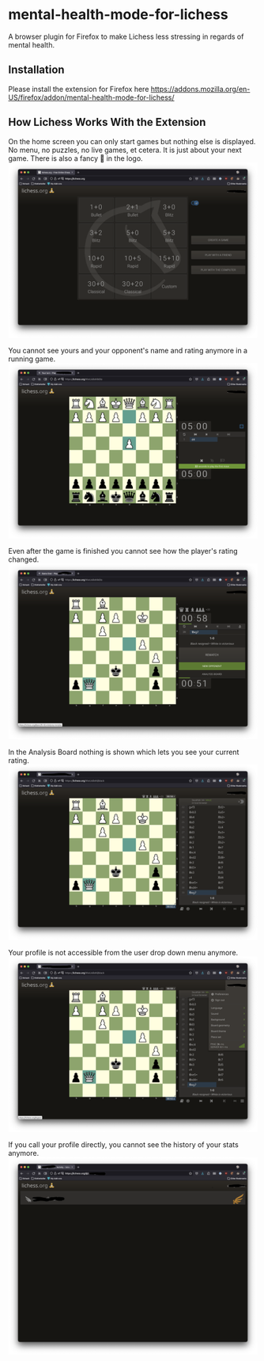 # mental-health-mode-for-lichess
A browser plugin for Firefox to make Lichess less stressing in regards of mental health.

## Installation
Please install the extension for Firefox here https://addons.mozilla.org/en-US/firefox/addon/mental-health-mode-for-lichess/

## How Lichess Works With the Extension
On the home screen you can only start games but nothing else is displayed. No menu, no puzzles, no live games, et cetera. It is just about your next game. There is also a fancy 🧘 in the logo.
![Lichess home page with applied Mental Health Mode](docs/screenshots/screenshot-01.png "Lichess home page with applied Mental Health Mode")

You cannot see yours and your opponent's name and rating anymore in a running game.
![Lichess game screen with applied Mental Health Mode](docs/screenshots/screenshot-02.png "Lichess game screen with applied Mental Health Mode")

Even after the game is finished you cannot see how the player's rating changed.
![Lichess game screen with applied Mental Health Mode](docs/screenshots/screenshot-03.png "Lichess game screen with applied Mental Health Mode")

In the Analysis Board nothing is shown which lets you see your current rating.
![Lichess analysis board with applied Mental Health Mode](docs/screenshots/screenshot-04.png "Lichess analysis board with applied Mental Health Mode")


Your profile is not accessible from the user drop down menu anymore.
![Lichess user dropdown menu with applied Mental Health Mode](docs/screenshots/screenshot-05.png "Lichess user dropdown menu with applied Mental Health Mode")

If you call your profile directly, you cannot see the history of your stats anymore. 
![Lichess profile with applied Mental Health Mode](docs/screenshots/screenshot-06.png "Lichess profile with applied Mental Health Mode")
